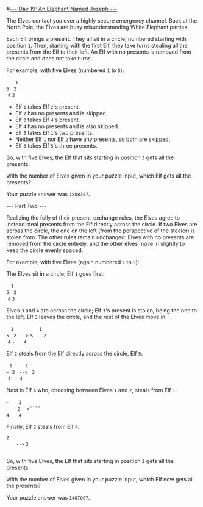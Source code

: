 #[--- Day 19: An Elephant Named Joseph ---](http://adventofcode.com/2016/day/19)

The Elves contact you over a highly secure emergency channel. Back at the North Pole, the Elves are busy misunderstanding White Elephant parties.

Each Elf brings a present. They all sit in a circle, numbered starting with position ``1``. Then, starting with the first Elf, they take turns stealing all the presents from the Elf to their left. An Elf with no presents is removed from the circle and does not take turns.

For example, with five Elves (numbered ``1`` to ``5``):

&nbsp;&nbsp;&nbsp;&nbsp;&nbsp;&nbsp;``1``  
``5``&nbsp;&nbsp;&nbsp;``2``  
&nbsp;``4``&nbsp;``3 ``  

- Elf ``1`` takes Elf ``2``'s present.
- Elf ``2`` has no presents and is skipped.
- Elf ``3`` takes Elf ``4``'s present.
- Elf ``4`` has no presents and is also skipped.
- Elf ``5`` takes Elf ``1``'s two presents.
- Neither Elf ``1`` nor Elf ``2`` have any presents, so both are skipped.
- Elf ``3`` takes Elf ``5``'s three presents.  

So, with five Elves, the Elf that sits starting in position ``3`` gets all the presents.

With the number of Elves given in your puzzle input, which Elf gets all the presents?

Your puzzle answer was ``1808357``.

--- Part Two ---

Realizing the folly of their present-exchange rules, the Elves agree to instead steal presents from the Elf directly across the circle. If two Elves are across the circle, the one on the left (from the perspective of the stealer) is stolen from. The other rules remain unchanged: Elves with no presents are removed from the circle entirely, and the other elves move in slightly to keep the circle evenly spaced.

For example, with five Elves (again numbered ``1`` to ``5``):

The Elves sit in a circle; Elf ``1`` goes first:

&nbsp;&nbsp;&nbsp;``1``  
``5``&nbsp;&nbsp;&nbsp;``2``  
&nbsp;``4``&nbsp;``3 ``  

Elves ``3`` and ``4`` are across the circle; Elf ``3``'s present is stolen, being the one to the left. Elf ``3`` leaves the circle, and the rest of the Elves move in:

&nbsp;&nbsp;&nbsp;``1``&nbsp;&nbsp;&nbsp;&nbsp;&nbsp;&nbsp;&nbsp;&nbsp;&nbsp;&nbsp;&nbsp;&nbsp;&nbsp;&nbsp;&nbsp;&nbsp;&nbsp;``1``  
``5``&nbsp;&nbsp;&nbsp;``2 `` ``-->`` ``5``&nbsp;&nbsp;&nbsp;&nbsp;&nbsp;&nbsp;&nbsp;``2``  
&nbsp;``4``&nbsp;``-``&nbsp;&nbsp;&nbsp;&nbsp;&nbsp;&nbsp;``4``  

Elf ``2`` steals from the Elf directly across the circle, Elf ``5``:  

&nbsp;&nbsp;``1``&nbsp;&nbsp;&nbsp;&nbsp;&nbsp;&nbsp;&nbsp;``  1   ``  
``-``&nbsp;&nbsp;``2``&nbsp;&nbsp;&nbsp;``-->``&nbsp;&nbsp;&nbsp;``2``  
&nbsp;``4``&nbsp;&nbsp;&nbsp;&nbsp;&nbsp;&nbsp;``4``  

Next is Elf ``4`` who, choosing between Elves ``1`` and ``2``, steals from Elf ``1``:  

`` -   ``         ``  2  ``  
``    2``  ``-->````     ``  
`` 4   ``         ``  4  ``  

Finally, Elf ``2`` steals from Elf ``4``:  

`` 2 ``  
``   `` ``-->``  ``2``  
`` - ``  

So, with five Elves, the Elf that sits starting in position ``2`` gets all the presents.

With the number of Elves given in your puzzle input, which Elf now gets all the presents?

Your puzzle answer was ``1407007``.
